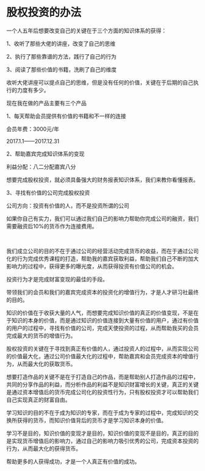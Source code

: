 # 股权投资的办法

一个人五年后想要改变自己的关键在于三个方面的知识体系的获得：

1、收听了那些大佬的讲座，改变了自己的思维

2、执行了那些靠谱的方法，践行了自己的行为

3、阅读了那些价值的书籍，洗刷了自己的维度

收听大佬讲座可以提点自己的思维，但是没有任何的价值，关键在于后期的自己执行的力度有多少。

现在我在做的产品主要有三个产品

1、每天帮助会员提供有价值的书籍和不一样的连接

会员年费：3000元/年

2017.1.1——2017.12.31

2、帮助嘉宾完成知识体系的变现

利益分配：八二分配嘉宾八分

想要完成股权投资，就必须具备强大的财务报表知识体系，我们来教你看懂报表。

3、寻找有价值的公司完成股权投资

公司方向：投资有价值的人，而不是投资所谓的公司

如果你自己有实力，我们可以通过我们自己的影响力帮助你完成公司的融资，我们需要融资后10%的货币作为连接费用。

​

我们成立公司的目的不在于通过公司的经营活动完成货币的收益，而在于通过公司化的行为完成优秀课程的打造，帮助我的嘉宾获取利益，帮助我们自己不断的加大影响力的过程中，获得更多的曝光度，从而获得投资有价值公司的机会。

投资行为才是完成财富变现的最佳的手段。

带领我们的会员和我们的嘉宾完成资本的投资化的增值行为，才是人才研习社最终的目的。

知识的价值在于收获大量的人气，而想要完成知识价值的真正的价值变现，不是在于知识的本身的价值，而是通过知识的价值连接到大量有价值的用户，通过有价值的用户的过程中，寻找有价值的公司，完成天使投资的过程，从而帮助我买的会员完成最大的货币的增值行为。

股权投资的关键在于寻找到真正有价值的人，通过投资人的过程中，从而实现公司的价值最大化，通过公司价值最大化的过程中，帮助嘉宾和会员完成资本的增值行为，从而最大化的获取货币。

想要打造作品的关键不是在于打造自己的作品，而是帮助别人打造作品的过程中，共同的分享作品的利益，而分析作品的利益不是知识财富增长的关键，真正的关键是通过资本增值后的货币完成公司化的投资性行为，只有股权投资才可以帮助我们自己实现真正的财富自由。

学习知识的目的不在于成为知识的专家，而在于成为专家的过程中，完成知识的交换所获得的货币，而知识价值背后的货币才是学习知识本身的价值。

学习不是目的，知识价值的变现才是目的，知识价值的变现不是目的，真正的目的是实现货币增值后的影响力，通过自己的影响力吸引优秀的公司，完成资本投资的行为，从而最大化的获得货币。

帮助更多的人获得成功，才是一个人真正有价值的成功。
